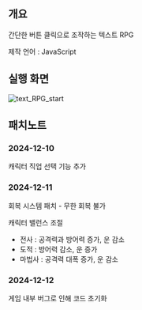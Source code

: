 ## 개요
간단한 버튼 클릭으로 조작하는 텍스트  RPG

제작 언어 : JavaScript

## 실행 화면
![text_RPG_start](https://github.com/user-attachments/assets/7bbfd1c6-68bf-4a6f-9283-be4f1713035c)

## 패치노트

### 2024-12-10
캐릭터 직업 선택 기능 추가
### 2024-12-11
회복 시스템 패치 - 무한 회복 불가

캐릭터 밸런스 조절
- 전사 : 공격력과 방어력 증가, 운 감소
- 도적 : 방어력 감소, 운 증가
- 마법사 : 공격력 대폭 증가, 운 감소
### 2024-12-12
게임 내부 버그로 인해 코드 초기화